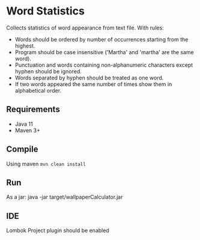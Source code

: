 # Word Statistics
Collects statistics of word appearance from text file.
With rules:
- Words should be ordered by number of occurrences starting from the highest.
- Program should be case insensitive ('Martha' and 'martha' are the same word).
- Punctuation and words containing non-alphanumeric characters except hyphen should be ignored.
- Words separated by hyphen should be treated as one word.
- If two words appeared the same number of times show them in alphabetical order.
## Requirements
- Java 11
- Maven 3+
## Compile
Using maven `mvn clean install`
## Run
As a jar: java -jar target/wallpaperCalculator.jar
## IDE
Lombok Project plugin should be enabled